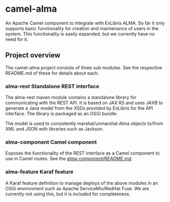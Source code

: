 # camel-alma

An Apache Camel component to integrate with ExLibris ALMA. So far it only
supports basic functionality for creation and maintenance of users in the
system. This functionality is easily expanded, but we currently have no need
for it.

## Project overview

The camel-alma project consists of three sub modules. See the respective
README.md of these for details about each.

### alma-rest Standalone REST interface

The alma-rest maven module contains a standalone library for communicating 
with the REST API. It is based on JAX RS and uses JAXB to generate a Java
model from the XSDs provided by ExLibris for the API interface. The library
is packaged as an OSGi bundle.

The model is used to consistently marshal/unmarshal Alma objects to/from
XML and JSON with libraries such as Jackson.

### alma-component Camel component

Exposes the functionality of the REST interface as a Camel component to 
use in Camel routes. See the [alma-component/README.md](README.md).

### alma-feature Karaf feature

A Karaf feature definition to manage deploys of the above modules in an OSGi
environment such as Apache ServiceMix/RedHat Fuse. We are currently not using
this, but it is included for completeness.
